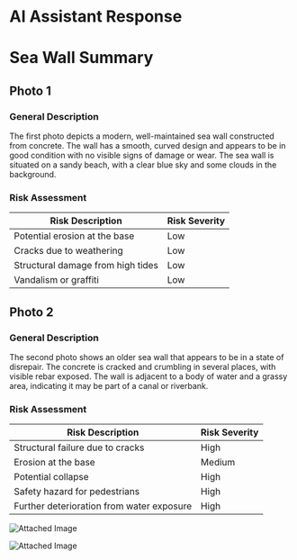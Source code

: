 # AI Assistant Response

# Sea Wall Summary

## Photo 1

### General Description
The first photo depicts a modern, well-maintained sea wall constructed from concrete. The wall has a smooth, curved design and appears to be in good condition with no visible signs of damage or wear. The sea wall is situated on a sandy beach, with a clear blue sky and some clouds in the background.

### Risk Assessment

| Risk Description                | Risk Severity |
|---------------------------------|---------------|
| Potential erosion at the base   | Low           |
| Cracks due to weathering        | Low           |
| Structural damage from high tides| Low           |
| Vandalism or graffiti           | Low           |

## Photo 2

### General Description
The second photo shows an older sea wall that appears to be in a state of disrepair. The concrete is cracked and crumbling in several places, with visible rebar exposed. The wall is adjacent to a body of water and a grassy area, indicating it may be part of a canal or riverbank.

### Risk Assessment

| Risk Description                | Risk Severity |
|---------------------------------|---------------|
| Structural failure due to cracks| High          |
| Erosion at the base             | Medium        |
| Potential collapse              | High          |
| Safety hazard for pedestrians   | High          |
| Further deterioration from water exposure | High  |

![Attached Image](image_0.png)

![Attached Image](image_1.png)

